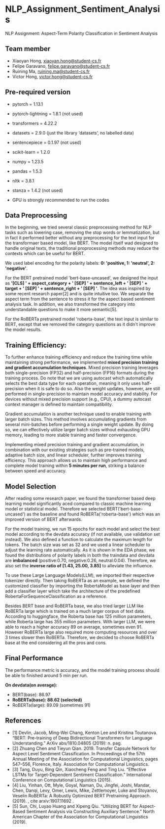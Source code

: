 # NLP_Assignment_Sentiment_Analysis
NLP Assignment: Aspect-Term Polarity Classification in Sentiment Analysis
## Team member
- Xiaoyan Hong, xiaoyan.hong@student-cs.fr
- Felipe Garavano, felipe.garavano@student-cs.fr
- Ruining Ma, ruining.ma@student-cs.fr
- Victor Hong, victor.hong@student-cs.fr

## Pre-required version
- pytorch = 1.13.1
- pytorch-lightning = 1.8.1 (not used)
- transformers = 4.22.2
- datasets = 2.9.0 (just the library ‘datasets’, no labelled data)
- sentencepiece = 0.1.97 (not used)
- scikit-learn = 1.2.0
- numpy = 1.23.5
- pandas = 1.5.3
- nltk = 3.8.1
- stanza = 1.4.2 (not used)

- GPU is strongly recommended to run the codes

## Data Preprocessing
In the beginning, we tried several classic preprocessing method for NLP tasks such as lowering case, removing the stop words or lemmatization, but in fact it performed better without any preprocessing for the text input for the transformaer based model, like BERT. The model itself wad designed to handle original texts, the traditional proprocessing methods may reduce the contexts which can be useful for BERT.

We used label encoding for the polarity labels: **0: 'positive, 1: 'neutral', 2: 'negative'**.

For the BERT pretrained model 'bert-base-uncased', we designed the input as **'[CLS] ' + aspect_category + ' [SEP] ' + sentence_left + ' [SEP] ' + target + ' [SEP] ' + sentence_right + ' [SEP] '**. The idea was inspired by some recent research paper[2] and is quite intuitive too. We separate the aspect term from the sentence to stress it for the aspect based sentiment analysis task. In addition, we also transformed the category into understandable questions to make it more semantic[5].

For the RoBERTa pretrained model 'roberta-base', the text input is similar to BERT, except that we removed the category questions as it didn't improve the model results.

## Training Efficiency:
To further enhance training efficiency and reduce the training time while maintaining strong performance, we implemented **mixed precision training and gradient accumulation techniques**. Mixed precision training leverages both single-precision (FP32) and half-precision (FP16) formats during the training process. Do note that we are using autocast which automatically selects the best data type for each operation, meaning it only uses half-precision when it is safe to do so. Also the weight updates, however, are still performed in single-precision to maintain model accuracy and stability. For devices without mixed precision support (e.g., CPU), a dummy autocast context manager is defined to maintain compatibility.

Gradient accumulation is another technique used to enable training with larger batch sizes. This method involves accumulating gradients from several mini-batches before performing a single weight update. By doing so, we can effectively utilize larger batch sizes without exhausting GPU memory, leading to more stable training and faster convergence.

Implementing mixed precision training and gradient accumulation, in combination with our existing strategies such as pre-trained models, adaptive batch size, and linear scheduler, further improves training efficiency. This approach allows us to maintain high performance and complete model training within **5 minutes per run**, striking a balance between speed and accuracy.

## Model Selection
After reading some research paper, we found the transformer based deep learning model significantly aced compared to classic machine learning model or statistical model. Therefore we selected BERT('bert-base-uncased') as the baseline and found RoBERTa('roberta-base') which was an improved version of BERT afterwards.

For the model training, we run 15 epochs for each model and select the best model according to the devdata accuracy (if not available, use validation set instead). We also defined a function to calculate the maximum length for tokens. The batch size was set as 32 and we used a linear scheduler to adjust the learning rate automatically. As it is shown in the EDA phase, we found the distributions of polarity labels in both the traindata and devdata are **imbalanced** (positive:0.70, negative:0.26, neutral:0.04). Therefore, we also set the **inverse ratio of [1.43, 25.00, 3.85]** to alleviate the influence.

To use these Large Language Models(LLM), we imported their respective tokenizer directly. Then taking RoBERTa as an example, we defined the customized classifier by importing the RobertaModel as base layer and then add a classifier layer which take the architecture of the predefined RobertaForSequenceClassification as a reference. 

Besides BERT base and RoBERTa base, we also tried larger LLM like RoBERTa large which is trained on a much larger corpus of text data. According to huggingface, the Roberta base has 125 million parameters, while Roberta large has 355 million parameters. With larger LLM, we were able to reach a higher accuracy 89 on average, sometimes even 91. However RoBERTa large also required more computing resources and over 3 times slower then RoBERTa. Therefore, we decided to choose RoBERTa base at the end considering all the pros and cons.

## Final Performance
The performance metric is accuracy, and the model training process should be able to finished around 5 min per run.

**On devdata(on average):**
- BERT(base): 86.97 
- **RoBERTa(base): 88.62 (selected)**
- RoBERTa(large): 89.09 (sometimes 91)

## References
- [1] Devlin, Jacob, Ming-Wei Chang, Kenton Lee and Kristina Toutanova. “BERT: Pre-training of Deep Bidirectional Transformers for Language Understanding.” ArXiv abs/1810.04805 (2019): n. pag.
- [2] Zhuang Chen and Tieyun Qian. 2019. Transfer Capsule Network for Aspect Level Sentiment Classification. In Proceedings of the 57th Annual Meeting of the Association for Computational Linguistics, pages 547–556, Florence, Italy. Association for Computational Linguistics.
- [3] Tang, Duyu, Bing Qin, Xiaocheng Feng and Ting Liu. “Effective LSTMs for Target-Dependent Sentiment Classification.” International Conference on Computational Linguistics (2015).
- [4] Liu, Yinhan, Ott, Myle, Goyal, Naman, Du, Jingfei, Joshi, Mandar, Chen, Danqi, Levy, Omer, Lewis, Mike, Zettlemoyer, Luke and Stoyanov, Veselin RoBERTa: A Robustly Optimized BERT Pretraining Approach. (2019). , cite arxiv:1907.11692 .
- [5] Sun, Chi, Luyao Huang and Xipeng Qiu. “Utilizing BERT for Aspect-Based Sentiment Analysis via Constructing Auxiliary Sentence.” North American Chapter of the Association for Computational Linguistics (2019).
